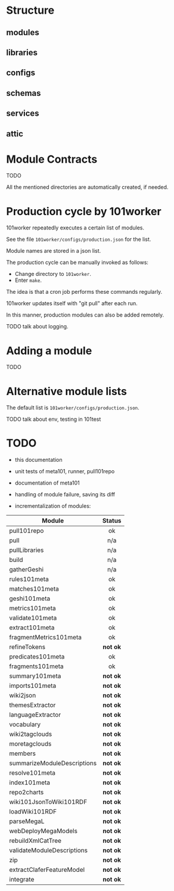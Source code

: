 # Structure

## modules

## libraries

## configs

## schemas

## services

## attic

# Module Contracts

TODO

All the mentioned directories are automatically created, if needed.


# Production cycle by 101worker

101worker repeatedly executes a certain list of modules.

See the file `101worker/configs/production.json` for the list.

Module names are stored in a json list.

The production cycle can be manually invoked as follows:

* Change directory to `101worker`.
* Enter `make`.

The idea is that a cron job performs these commands regularly.

101worker updates itself with "git pull" after each run.

In this manner, production modules can also be added remotely.

TODO talk about logging.


# Adding a module

TODO


# Alternative module lists

The default list is `101worker/configs/production.json`.

TODO talk about env, testing in 101test


# TODO

* this documentation

* unit tests of meta101, runner, pull101repo

* documentation of meta101

* handling of module failure, saving its diff

* incrementalization of modules:

Module                      | Status
----------------------------|:--------:
pull101repo                 | ok
pull                        | n/a
pullLibraries               | n/a
build                       | n/a
gatherGeshi                 | n/a
rules101meta                | ok
matches101meta              | ok
geshi101meta                | ok
metrics101meta              | ok
validate101meta             | ok
extract101meta              | ok
fragmentMetrics101meta      | ok
refineTokens                | **not ok**
predicates101meta           | ok
fragments101meta            | ok
summary101meta              | **not ok**
imports101meta              | **not ok**
wiki2json                   | **not ok**
themesExtractor             | **not ok**
languageExtractor           | **not ok**
vocabulary                  | **not ok**
wiki2tagclouds              | **not ok**
moretagclouds               | **not ok**
members                     | **not ok**
summarizeModuleDescriptions | **not ok**
resolve101meta              | **not ok**
index101meta                | **not ok**
repo2charts                 | **not ok**
wiki101JsonToWiki101RDF     | **not ok**
loadWiki101RDF              | **not ok**
parseMegaL                  | **not ok**
webDeployMegaModels         | **not ok**
rebuildXmlCatTree           | **not ok**
validateModuleDescriptions  | **not ok**
zip                         | **not ok**
extractClaferFeatureModel   | **not ok**
integrate                   | **not ok**
